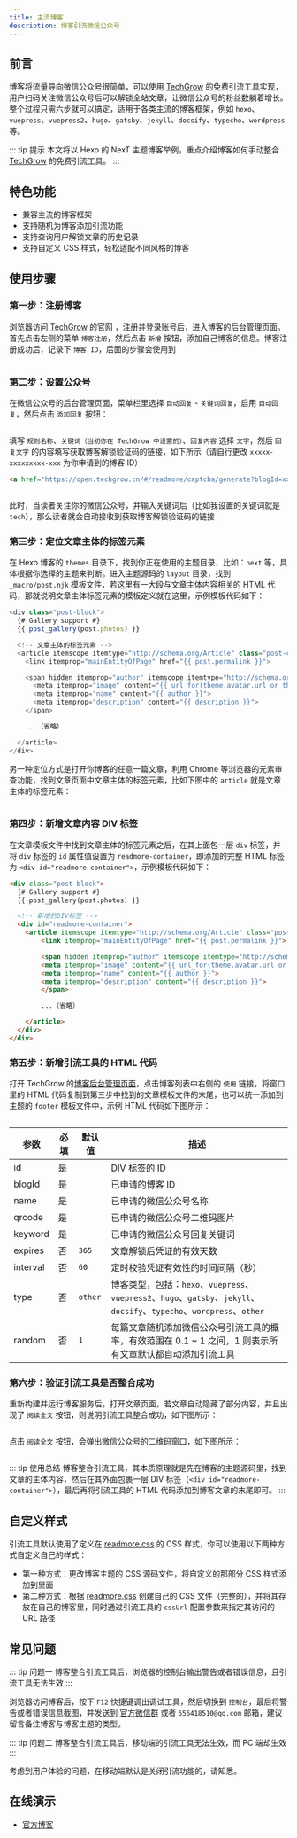 ```yaml
---
title: 主流博客
description: 博客引流微信公众号
---
```


## 前言

博客将流量导向微信公众号很简单，可以使用 [TechGrow](https://open.techgrow.cn) 的免费引流工具实现，用户扫码关注微信公众号后可以解锁全站文章，让微信公众号的粉丝数躺着增长。整个过程只需六步就可以搞定，适用于各类主流的博客框架，例如 `hexo`、`vuepress`、`vuepress2`、`hugo`、`gatsby`、`jekyll`、`docsify`、`typecho`、`wordpress` 等。

::: tip 提示
本文将以 Hexo 的 NexT 主题博客举例，重点介绍博客如何手动整合 [TechGrow](https://open.techgrow.cn) 的免费引流工具。
:::

## 特色功能

- 兼容主流的博客框架
- 支持随机为博客添加引流功能
- 支持查询用户解锁文章的历史记录
- 支持自定义 CSS 样式，轻松适配不同风格的博客

## 使用步骤

### 第一步：注册博客

浏览器访问 [TechGrow](https://open.techgrow.cn) 的官网 ，注册并登录账号后，进入博客的后台管理页面。首先点击左侧的菜单 `博客注册`，然后点击 `新增` 按钮，添加自己博客的信息。博客注册成功后，记录下 `博客 ID`，后面的步骤会使用到

<img :src="$withBase('/images/guide/717e14eb59dd44dea62d6a0b7549abfd.png')">

### 第二步：设置公众号

在微信公众号的后台管理页面，菜单栏里选择 `自动回复` - `关键词回复`，启用 `自动回复`，然后点击 `添加回复` 按钮：

<img :src="$withBase('/images/guide/em64p7w8wlqtt0rsjop0jjeywx29m25w.png')">

填写 `规则名称`、`关键词（当初你在 TechGrow 中设置的）`、`回复内容` 选择 `文字`，然后 `回复文字` 的内容填写获取博客解锁验证码的链接，如下所示（请自行更改 `xxxxx-xxxxxxxxx-xxx` 为你申请到的博客 ID）

``` html
<a href="https://open.techgrow.cn/#/readmore/captcha/generate?blogId=xxxxx-xxxxxxxxx-xxx">点击链接，获取博客解锁验证码</a>
```

<img :src="$withBase('/images/guide/yd89wbdji196ixtwzgzamw37fbein1ia.png')">

此时，当读者关注你的微信公众号，并输入关键词后（比如我设置的关键词就是 `tech`），那么读者就会自动接收到获取博客解锁验证码的链接

### 第三步：定位文章主体的标签元素

在 Hexo 博客的 `themes` 目录下，找到你正在使用的主题目录，比如：`next` 等，具体根据你选择的主题来判断。进入主题源码的 `layout` 目录，找到 `_macro/post.njk` 模板文件，若这里有一大段与文章主体内容相关的 HTML 代码，那就说明文章主体标签元素的模板定义就在这里，示例模板代码如下：

``` js
<div class="post-block">
  {# Gallery support #}
  {{ post_gallery(post.photos) }}

  <!-- 文章主体的标签元素 -->
  <article itemscope itemtype="http://schema.org/Article" class="post-content" lang="{{ post.lang }}">
    <link itemprop="mainEntityOfPage" href="{{ post.permalink }}">

    <span hidden itemprop="author" itemscope itemtype="http://schema.org/Person">
      <meta itemprop="image" content="{{ url_for(theme.avatar.url or theme.images + '/avatar.gif') }}">
      <meta itemprop="name" content="{{ author }}">
      <meta itemprop="description" content="{{ description }}">
    </span>

    ...（省略）

  </article>
</div>
```

另一种定位方式是打开你博客的任意一篇文章，利用 Chrome 等浏览器的元素审查功能，找到文章页面中文章主体的标签元素，比如下图中的 `article` 就是文章主体的标签元素：

<img :src="$withBase('/images/guide/5562a8e4868843e0868a4bdfd67c530e.png')">

### 第四步：新增文章内容 DIV 标签

在文章模板文件中找到文章主体的标签元素之后，在其上面包一层 `div` 标签，并将 `div` 标签的 `id` 属性值设置为 `readmore-container`，即添加的完整 HTML 标签为 `<div id="readmore-container">`，示例模板代码如下：

``` html
<div class="post-block">
  {# Gallery support #}
  {{ post_gallery(post.photos) }}

  <!-- 新增的DIV标签 -->
  <div id="readmore-container">
    <article itemscope itemtype="http://schema.org/Article" class="post-content" lang="{{ post.lang }}">
        <link itemprop="mainEntityOfPage" href="{{ post.permalink }}">

        <span hidden itemprop="author" itemscope itemtype="http://schema.org/Person">
        <meta itemprop="image" content="{{ url_for(theme.avatar.url or theme.images + '/avatar.gif') }}">
        <meta itemprop="name" content="{{ author }}">
        <meta itemprop="description" content="{{ description }}">
        </span>

        ...（省略）

    </article>
  </div>
</div>
```

### 第五步：新增引流工具的 HTML 代码

打开 TechGrow 的[博客后台管理页面](https://open.techgrow.cn/#/readmore/website/register)，点击博客列表中右侧的 `使用` 链接，将窗口里的 HTML 代码复制到第三步中找到的文章模板文件的末尾，也可以统一添加到主题的 `footer` 模板文件中，示例 HTML 代码如下图所示：

<img :src="$withBase('/images/guide/ad963a38752743169e8f351983cc6cc1.png')">

| 参数     | 必填 | 默认值  | 描述                                                                                                                    |
| -------- | ---- | ------- | ----------------------------------------------------------------------------------------------------------------------- |
| id       | 是   |         | DIV 标签的 ID                                                                                                           |
| blogId   | 是   |         | 已申请的博客 ID                                                                                                         |
| name     | 是   |         | 已申请的微信公众号名称                                                                                                  |
| qrcode   | 是   |         | 已申请的微信公众号二维码图片                                                                                            |
| keyword  | 是   |         | 已申请的微信公众号回复关键词                                                                                            |
| expires  | 否   | `365`   | 文章解锁后凭证的有效天数                                                                                                |
| interval | 否   | `60`    | 定时校验凭证有效性的时间间隔（秒）                                                                                      |
| type     | 否   | `other` | 博客类型，包括：`hexo`、`vuepress`、`vuepress2`、`hugo`、`gatsby`、`jekyll`、`docsify`、`typecho`、`wordpress`、`other` |
| random   | 否   | `1`     | 每篇文章随机添加微信公众号引流工具的概率，有效范围在 0.1 ~ 1 之间，1 则表示所有文章默认都自动添加引流工具               |

### 第六步：验证引流工具是否整合成功

重新构建并运行博客服务后，打开文章页面，若文章自动隐藏了部分内容，并且出现了 `阅读全文` 按钮，则说明引流工具整合成功，如下图所示：

<img :src="$withBase('/images/guide/3f53ab36dfa84fb99a6508ae46e5373a.png')">

点击 `阅读全文` 按钮，会弹出微信公众号的二维码窗口，如下图所示：

<img :src="$withBase('/images/guide/202980a480fd463c814a31d5cc3fb2a1.png')">

::: tip 使用总结
博客整合引流工具，其本质原理就是先在博客的主题源码里，找到文章的主体内容，然后在其外面包裹一层 DIV 标签（`<div id="readmore-container">`），最后再将引流工具的 HTML 代码添加到博客文章的末尾即可。
:::

## 自定义样式

引流工具默认使用了定义在 [readmore.css](https://qiniu.techgrow.cn/readmore/dist/readmore.css) 的 CSS 样式，你可以使用以下两种方式自定义自己的样式：

- 第一种方式：更改博客主题的 CSS 源码文件，将自定义的那部分 CSS 样式添加到里面
- 第二种方式：根据 [readmore.css](https://qiniu.techgrow.cn/readmore/dist/readmore.css) 创建自己的 CSS 文件（完整的），并将其存放在自己的博客里，同时通过引流工具的 `cssUrl` 配置参数来指定其访问的 URL 路径

## 常见问题

::: tip 问题一
博客整合引流工具后，浏览器的控制台输出警告或者错误信息，且引流工具无法生效
:::

浏览器访问博客后，按下 `F12` 快捷键调出调试工具，然后切换到 `控制台`，最后将警告或者错误信息截图，并发送到 [官方微信群](https://www.techgrow.cn/img/wx-group-qr-techgrow.png) 或者 `656418510@qq.com` 邮箱，建议留言备注博客与博客主题的类型。

::: tip 问题二
博客整合引流工具后，移动端的引流工具无法生效，而 PC 端却生效
:::

考虑到用户体验的问题，在移动端默认是关闭引流功能的，请知悉。

## 在线演示

- [官方博客](https://www.techgrow.cn/posts/52f22f9b.html)